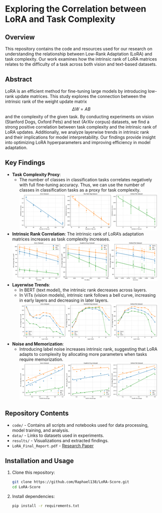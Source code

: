 # Exploring the Correlation between LoRA and Task Complexity

## Overview
This repository contains the code and resources used for our research on understanding the relationship between Low-Rank Adaptation (LoRA) and task complexity. Our work examines how the intrinsic rank of LoRA matrices relates to the difficulty of a task across both vision and text-based datasets.

## Abstract
LoRA is an efficient method for fine-tuning large models by introducing low-rank update matrices. This study explores the connection between the intrinsic rank of the weight update matrix $$\Delta W = AB$$ and the complexity of the given task. By conducting experiments on vision (Stanford Dogs, Oxford Pets) and text (ArXiv corpus) datasets, we find a strong positive correlation between task complexity and the intrinsic rank of LoRA updates. Additionally, we analyze layerwise trends in intrinsic rank and their implications for model interpretability. Our findings provide insight into optimizing LoRA hyperparameters and improving efficiency in model adaptation.

## Key Findings
- **Task Complexity Proxy**:
  - The number of classes in classification tasks correlates negatively with full fine-tuning accuracy. Thus, we can use the number of classes in classification tasks as a proxy for task complexity.
![Energy Ratio Graph](images/complexity_proxy.png)
- **Intrinsic Rank Correlation**: The intrinsic rank of LoRA’s adaptation matrices increases as task complexity increases.
![Energy Ratio Graph](images/energy_ratio_graphs.png)
- **Layerwise Trends**:
  - In BERT (text model), the intrinsic rank decreases across layers.
  - In ViTs (vision models), intrinsic rank follows a bell curve, increasing in early layers and decreasing in later layers.
![Energy Ratio vs Layers](images/energy_vs_layers.png)
- **Noise and Memorization**:
  - Introducing label noise increases intrinsic rank, suggesting that LoRA adapts to complexity by allocating more parameters when tasks require memorization.
![Energy Ratio vs Layers](images/shuffle_results.png)  
## Repository Contents
- `code/` - Contains all scripts and notebooks used for data processing, model training, and analysis.
- `data/` - Links to datasets used in experiments.
- `results/` - Visualizations and extracted findings.
- `LoRA_Final_Report.pdf` - [Research Paper](./LoRA_Final_Report.pdf)

## Installation and Usage
1. Clone this repository:
   ```bash
   git clone https://github.com/Raphael138/LoRA-Score.git
   cd LoRA-Score
   ```
2. Install dependencies:
   ```bash
   pip install -r requirements.txt
   ```
<!-- 3. Run experiments:
   ```bash
   python train.py --dataset arxiv --lora_rank 8
   ``` -->



<!-- ## Visualizations
Key result images can be found in the `results/` directory. Example plots include:
- Task complexity vs. intrinsic rank
- Layerwise intrinsic rank trends
- Noise impact on intrinsic rank -->

